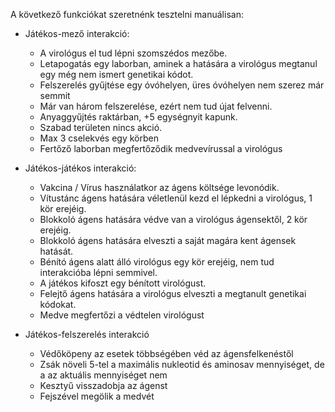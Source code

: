 A következő funkciókat szeretnénk tesztelni manuálisan:

- Játékos-mező interakció:
    - A virológus el tud lépni szomszédos mezőbe.
    - Letapogatás egy laborban, aminek a hatására a virológus megtanul egy még nem ismert genetikai kódot.
    - Felszerelés gyűjtése egy óvóhelyen, üres óvóhelyen nem szerez már semmit
    - Már van három felszerelése, ezért nem tud újat felvenni.
    - Anyaggyűjtés raktárban, +5 egységnyit kapunk.
    - Szabad területen nincs akció.
    - Max 3 cselekvés egy körben
    - Fertőző laborban megfertőződik medvevírussal a virológus

- Játékos-játékos interakció:
    - Vakcina / Vírus használatkor az ágens költsége levonódik.
    - Vítustánc ágens hatására véletlenül kezd el lépkedni a virológus, 1 kör erejéig.
    - Blokkoló ágens hatására védve van a virológus ágensektől, 2 kör erejéig.
    - Blokkoló ágens hatására elveszti a saját magára kent ágensek hatását.
    - Bénító ágens alatt álló virológus egy kör erejéig, nem tud interakcióba lépni semmivel.
    - A játékos kifoszt egy bénított virológust.
    - Felejtő ágens hatására a virológus elveszti a megtanult genetikai kódokat.
    - Medve megfertőzi a védtelen virológust

- Játékos-felszerelés interakció
    - Védőköpeny az esetek többségében véd az ágensfelkenéstől
    - Zsák növeli 5-tel a maximális nukleotid és aminosav mennyiséget, de a az aktuális mennyiséget nem
    - Kesztyű visszadobja az ágenst
    - Fejszével megölik a medvét
